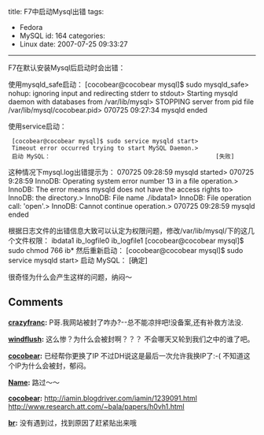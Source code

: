 title: F7中启动Mysql出错
tags:
  - Fedora
  - MySQL
id: 164
categories:
  - Linux
date: 2007-07-25 09:33:27
---

F7在默认安装Mysql后启动时会出错：

使用mysqld_safe启动：
     [cocobear@cocobear mysql]$ sudo mysqld_safe> 
     nohup: ignoring input and redirecting stderr to stdout> 
     Starting mysqld daemon with databases from /var/lib/mysql> 
     STOPPING server from pid file /var/lib/mysql/cocobear.pid> 
     070725 09:27:34  mysqld ended

使用service启动：

     [cocobear@cocobear mysql]$ sudo service mysqld start> 
     Timeout error occurred trying to start MySQL Daemon.> 
     启动 MySQL：                                               [失败]
这种情况下mysql.log出错提示为：
     070725 09:28:59  mysqld started> 
     070725  9:28:59  InnoDB: Operating system error number 13 in a file operation.> 
     InnoDB: The error means mysqld does not have the access rights to> 
     InnoDB: the directory.> 
     InnoDB: File name ./ibdata1> 
     InnoDB: File operation call: 'open'.> 
     InnoDB: Cannot continue operation.> 
     070725 09:28:59  mysqld ended

根据日志文件的出错信息大致可以认定为权限问题，修改/var/lib/mysql/下的这几个文件权限：
ibdata1  ib_logfile0  ib_logfile1
     [cocobear@cocobear mysql]$ sudo chmod 766 ib*
然后重新启动：
     [cocobear@cocobear mysql]$ sudo service mysqld start> 
     启动 MySQL：                                               [确定]

很奇怪为什么会产生这样的问题，纳闷～
## Comments

**[crazyfranc](#1337 "2007-07-31 11:26:54"):** P哥.我网站被封了咋办?--总不能凉拌吧!没备案,还有补救方法没.

**[windflush](#1379 "2007-08-04 19:28:50"):** 这么惨？为什么会被封啊？？？ 不会哪天又轮到我们之中的谁了吧。

**[cocobear](#1358 "2007-08-01 19:49:35"):** 已经帮你更换了IP 不过DH说这是最后一次允许我换IP了:-( 不知道这个IP为什么会被封，郁闷。

**[Name](#1247 "2007-07-26 00:33:49"):** 路过～～

**[cocobear](#1294 "2007-07-29 00:23:30"):** http://iamin.blogdriver.com/iamin/1239091.html http://www.research.att.com/~bala/papers/h0vh1.html

**[br](#1250 "2007-07-26 08:46:15"):** 没有遇到过，找到原因了赶紧贴出来哦

